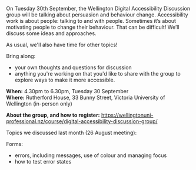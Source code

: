 On Tuesday 30th September, the Wellington Digital Accessibility Discussion group will be talking about persuasion and behaviour change. Accessibility work is about people: talking to and with people. Sometimes it’s about motivating people to change their behaviour. That can be difficult! We’ll discuss some ideas and approaches.

As usual, we'll also have time for other topics!

Bring along:

 - your own thoughts and questions for discussion
 - anything you're working on that you'd like to share with the group to explore ways to make it more accessible.

**When:** 4.30pm to 6.30pm, Tuesday 30 September<br>
**Where:** Rutherford House, 33 Bunny Street, Victoria University of Wellington (in-person only)

**About the group, and how to register:** https://wellingtonuni-professional.nz/course/digital-accessibility-discussion-group/

Topics we discussed last month (26 August meeting):

Forms:

- errors, including messages, use of colour and managing focus
- how to test error states
